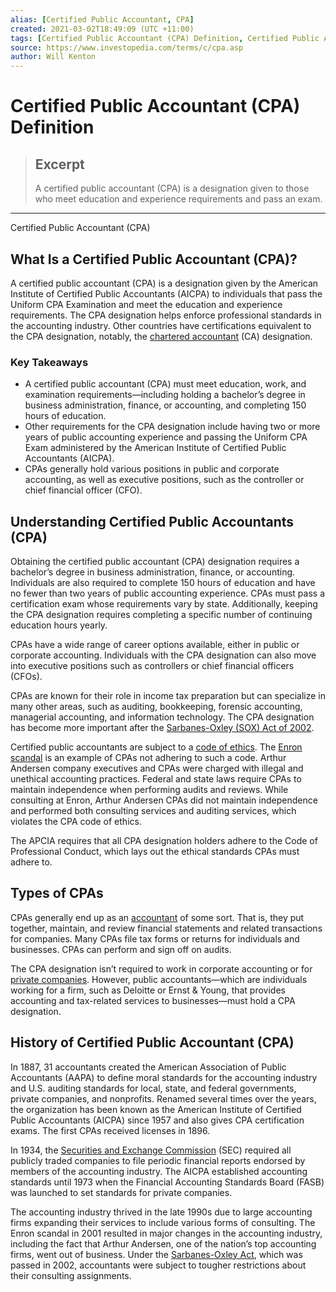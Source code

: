 ```yaml
---
alias: [Certified Public Accountant, CPA]
created: 2021-03-02T18:49:09 (UTC +11:00)
tags: [Certified Public Accountant (CPA) Definition, Certified Public Accountant (CPA)]
source: https://www.investopedia.com/terms/c/cpa.asp
author: Will Kenton
---
```


# Certified Public Accountant (CPA) Definition

> ## Excerpt
> A certified public accountant (CPA) is a designation given to those who meet education and experience requirements and pass an exam.

---

Certified Public Accountant (CPA)
## What Is a Certified Public Accountant (CPA)?

A certified public accountant (CPA) is a designation given by the American Institute of Certified Public Accountants (AICPA) to individuals that pass the Uniform CPA Examination and meet the education and experience requirements. The CPA designation helps enforce professional standards in the accounting industry. Other countries have certifications equivalent to the CPA designation, notably, the [chartered accountant](https://www.investopedia.com/terms/c/ca.asp) (CA) designation.

### Key Takeaways

-   A certified public accountant (CPA) must meet education, work, and examination requirements—including holding a bachelor’s degree in business administration, finance, or accounting, and completing 150 hours of education. 
-   Other requirements for the CPA designation include having two or more years of public accounting experience and passing the Uniform CPA Exam administered by the American Institute of Certified Public Accountants (AICPA).
-   CPAs generally hold various positions in public and corporate accounting, as well as executive positions, such as the controller or chief financial officer (CFO). 

## Understanding Certified Public Accountants (CPA)

Obtaining the certified public accountant (CPA) designation requires a bachelor’s degree in business administration, finance, or accounting. Individuals are also required to complete 150 hours of education and have no fewer than two years of public accounting experience. CPAs must pass a certification exam whose requirements vary by state. Additionally, keeping the CPA designation requires completing a specific number of continuing education hours yearly.

CPAs have a wide range of career options available, either in public or corporate accounting. Individuals with the CPA designation can also move into executive positions such as controllers or chief financial officers (CFOs).

CPAs are known for their role in income tax preparation but can specialize in many other areas, such as auditing, bookkeeping, forensic accounting, managerial accounting, and information technology. The CPA designation has become more important after the [Sarbanes-Oxley (SOX) Act of 2002](https://www.investopedia.com/terms/s/sarbanesoxleyact.asp).

Certified public accountants are subject to a [code of ethics](https://www.investopedia.com/terms/c/code-of-ethics.asp). The [Enron scandal](https://www.investopedia.com/updates/enron-scandal-summary/) is an example of CPAs not adhering to such a code. Arthur Andersen company executives and CPAs were charged with illegal and unethical accounting practices. Federal and state laws require CPAs to maintain independence when performing audits and reviews. While consulting at Enron, Arthur Andersen CPAs did not maintain independence and performed both consulting services and auditing services, which violates the CPA code of ethics.

The APCIA requires that all CPA designation holders adhere to the Code of Professional Conduct, which lays out the ethical standards CPAs must adhere to.

## Types of CPAs

CPAs generally end up as an [accountant](https://www.investopedia.com/articles/personal-finance/040115/do-i-need-personal-accountant.asp) of some sort. That is, they put together, maintain, and review financial statements and related transactions for companies. Many CPAs file tax forms or returns for individuals and businesses. CPAs can perform and sign off on audits.

The CPA designation isn’t required to work in corporate accounting or for [private companies](https://www.investopedia.com/articles/active-trading/121015/understanding-accounting-private-equity-funds.asp). However, public accountants⁠—which are individuals working for a firm, such as Deloitte or Ernst & Young, that provides accounting and tax-related services to businesses—must hold a CPA designation.

## History of Certified Public Accountant (CPA)

In 1887, 31 accountants created the American Association of Public Accountants (AAPA) to define moral standards for the accounting industry and U.S. auditing standards for local, state, and federal governments, private companies, and nonprofits. Renamed several times over the years, the organization has been known as the American Institute of Certified Public Accountants (AICPA) since 1957 and also gives CPA certification exams. The first CPAs received licenses in 1896.

In 1934, the [Securities and Exchange Commission](https://www.investopedia.com/terms/s/sec.asp) (SEC) required all publicly traded companies to file periodic financial reports endorsed by members of the accounting industry. The AICPA established accounting standards until 1973 when the Financial Accounting Standards Board (FASB) was launched to set standards for private companies.

The accounting industry thrived in the late 1990s due to large accounting firms expanding their services to include various forms of consulting. The Enron scandal in 2001 resulted in major changes in the accounting industry, including the fact that Arthur Andersen, one of the nation’s top accounting firms, went out of business. Under the [Sarbanes-Oxley Act](https://www.investopedia.com/terms/s/sarbanesoxleyact.asp), which was passed in 2002, accountants were subject to tougher restrictions about their consulting assignments.
